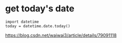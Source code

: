 # get today's date
```
import datetime
today = datetime.date.today()

```
https://blog.csdn.net/waiwai3/article/details/79091118
